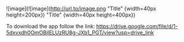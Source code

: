 

![image](![image](http://url.to/image.png "Title" {width=40px height=200px})
 "Title" {width=40px height=400px})






To download the app follow the link:
https://drive.google.com/file/d/1-5dxvxdh0OmOBjlELUzRU8g-JXb1_PGT/view?usp=drive_link
